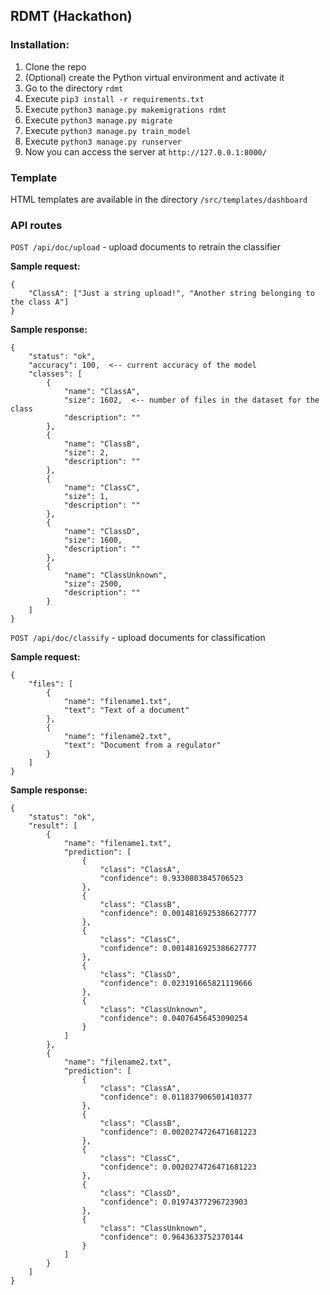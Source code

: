 ## RDMT (Hackathon)

### Installation:

1. Clone the repo
2. (Optional) create the Python virtual environment and activate it
3. Go to the directory `rdmt`
4. Execute `pip3 install -r requirements.txt`
5. Execute `python3 manage.py makemigrations rdmt`
6. Execute `python3 manage.py migrate`
7. Execute `python3 manage.py train_model`
8. Execute `python3 manage.py runserver`
9. Now you can access the server at `http://127.0.0.1:8000/`


### Template

HTML templates are available in the directory `/src/templates/dashboard`

### API routes

`POST /api/doc/upload` - upload documents to retrain the classifier

**Sample request:**

```
{
	"ClassA": ["Just a string upload!", "Another string belonging to the class A"]
}
```

**Sample response:**

```
{
    "status": "ok",
    "accuracy": 100,  <-- current accuracy of the model
    "classes": [
        {
            "name": "ClassA",
            "size": 1602,  <-- number of files in the dataset for the class
            "description": ""
        },
        {
            "name": "ClassB",
            "size": 2,
            "description": ""
        },
        {
            "name": "ClassC",
            "size": 1,
            "description": ""
        },
        {
            "name": "ClassD",
            "size": 1600,
            "description": ""
        },
        {
            "name": "ClassUnknown",
            "size": 2500,
            "description": ""
        }
    ]
}
```

`POST /api/doc/classify` - upload documents for classification

**Sample request:**

```
{
	"files": [
        {
            "name": "filename1.txt",
            "text": "Text of a document"
        },
        {
            "name": "filename2.txt",
            "text": "Document from a regulator"
        }
    ]
}
```

**Sample response:**

```
{
    "status": "ok",
    "result": [
        {
            "name": "filename1.txt",
            "prediction": [
                {
                    "class": "ClassA",
                    "confidence": 0.9330803845706523
                },
                {
                    "class": "ClassB",
                    "confidence": 0.0014816925386627777
                },
                {
                    "class": "ClassC",
                    "confidence": 0.0014816925386627777
                },
                {
                    "class": "ClassD",
                    "confidence": 0.023191665821119666
                },
                {
                    "class": "ClassUnknown",
                    "confidence": 0.04076456453090254
                }
            ]
        },
        {
            "name": "filename2.txt",
            "prediction": [
                {
                    "class": "ClassA",
                    "confidence": 0.011837906501410377
                },
                {
                    "class": "ClassB",
                    "confidence": 0.0020274726471681223
                },
                {
                    "class": "ClassC",
                    "confidence": 0.0020274726471681223
                },
                {
                    "class": "ClassD",
                    "confidence": 0.01974377296723903
                },
                {
                    "class": "ClassUnknown",
                    "confidence": 0.9643633752370144
                }
            ]
        }
    ]
}
```